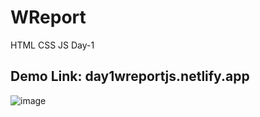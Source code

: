 # WReport
HTML CSS JS     Day-1
## Demo Link: day1wreportjs.netlify.app

![image](https://github.com/user-attachments/assets/dd61bc98-c2ff-4a69-9faf-6da5661d5503)
